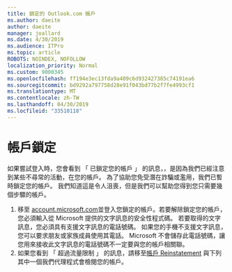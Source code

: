```yaml
---
title: 鎖定的 Outlook.com 帳戶
ms.author: daeite
author: daeite
manager: joallard
ms.date: 4/30/2019
ms.audience: ITPro
ms.topic: article
ROBOTS: NOINDEX, NOFOLLOW
localization_priority: Normal
ms.custom: 9000345
ms.openlocfilehash: ff194e3ec13fda9a409c6d932427385c74191ea6
ms.sourcegitcommit: bd9292a797758d28e91f043bd77b2f7fe4993cf1
ms.translationtype: MT
ms.contentlocale: zh-TW
ms.lasthandoff: 04/30/2019
ms.locfileid: "33510118"
---
```

# <a name="account-locked"></a>帳戶鎖定

如果嘗試登入時，您會看到 「 已鎖定您的帳戶 」 的訊息，，是因為我們已經注意到某些不尋常的活動，在您的帳戶。 為了協助您免受潛在詐騙或濫用，我們已暫時鎖定您的帳戶。 我們知道這是令人沮喪，但是我們可以幫助您得到您只需要幾個步驟的帳戶。

1. 移至 [account.microsoft.com](https://go.microsoft.com/fwlink/?linkid=2090484)並登入您鎖定的帳戶。若要解除鎖定您的帳戶，您必須輸入從 Microsoft 提供的文字訊息的安全性程式碼。 若要取得的文字訊息，您必須具有支援文字訊息的電話號碼。 如果您的手機不支援文字訊息，您可以要求朋友或家族成員使用其電話。 Microsoft 不會儲存此電話號碼，讓您用來接收此文字訊息的電話號碼不一定要與您的帳戶相關聯。
2. 如果您看到 「 超過流量限制 」 的訊息，請移至[帳戶 Reinstatement](https://go.microsoft.com/fwlink/?linkid=2090483) 與下列其中一個我們代理程式會檢閱您的帳戶。